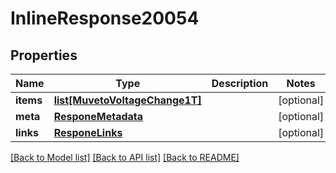 # InlineResponse20054

## Properties
Name | Type | Description | Notes
------------ | ------------- | ------------- | -------------
**items** | [**list[MuvetoVoltageChange1T]**](MuvetoVoltageChange1T.md) |  | [optional] 
**meta** | [**ResponeMetadata**](ResponeMetadata.md) |  | [optional] 
**links** | [**ResponeLinks**](ResponeLinks.md) |  | [optional] 

[[Back to Model list]](../README.md#documentation-for-models) [[Back to API list]](../README.md#documentation-for-api-endpoints) [[Back to README]](../README.md)



